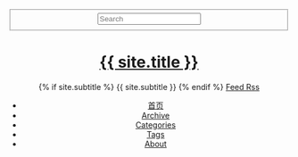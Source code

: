 <header>
  <form role="search" method="get" id="searchform" action="http://www.google.com.hk/cse">
    <fieldset role="search">
        <input type="hidden" name="cx" value="{{ site.google_search_id }}"/>
        <input id="sea" class="search" type="text" name="q" results="0" placeholder="Search"/>
    </fieldset>
  </form>
  <div class="hgroup">
      <h1><a href="/">{{ site.title }}</a></h1>
      {% if site.subtitle %}
          <span class="hidden">{{ site.subtitle }}</span>
        {% endif %}
      <a class="feedrss" href="{{ site.subscribe_rss }}">Feed Rss</a>
    </div>
    <div class="menu">
      <ul>
        <li class="page_item"><a href="/" title="首页">首页</a></li>
        <li class="page_item"><a href="/archive.html">Archive</a></li>
        <li class="page_item"><a href="/categories.html">Categories</a></li>
        <li class="page_item"><a href="/tags.html">Tags</a></li>
        <li class="page_item"><a href="/about.html">About</a></li>    
      </ul>
    </div>
</header>